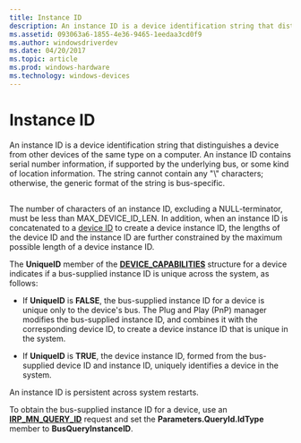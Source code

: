```yaml
---
title: Instance ID
description: An instance ID is a device identification string that distinguishes a device from other devices of the same type on a computer.
ms.assetid: 093063a6-1855-4e36-9465-1eedaa3cd0f9
ms.author: windowsdriverdev
ms.date: 04/20/2017
ms.topic: article
ms.prod: windows-hardware
ms.technology: windows-devices
---
```


# Instance ID


An instance ID is a device identification string that distinguishes a device from other devices of the same type on a computer. An instance ID contains serial number information, if supported by the underlying bus, or some kind of location information. The string cannot contain any "\\" characters; otherwise, the generic format of the string is bus-specific.

## <a href="" id="ddk-instance-ids-dg"></a>


The number of characters of an instance ID, excluding a NULL-terminator, must be less than MAX\_DEVICE\_ID\_LEN. In addition, when an instance ID is concatenated to a [device ID](device-ids.md) to create a device instance ID, the lengths of the device ID and the instance ID are further constrained by the maximum possible length of a device instance ID.

The **UniqueID** member of the [**DEVICE\_CAPABILITIES**](https://msdn.microsoft.com/library/windows/hardware/ff543095) structure for a device indicates if a bus-supplied instance ID is unique across the system, as follows:

-   If **UniqueID** is **FALSE**, the bus-supplied instance ID for a device is unique only to the device's bus. The Plug and Play (PnP) manager modifies the bus-supplied instance ID, and combines it with the corresponding device ID, to create a device instance ID that is unique in the system.

-   If **UniqueID** is **TRUE**, the device instance ID, formed from the bus-supplied device ID and instance ID, uniquely identifies a device in the system.

An instance ID is persistent across system restarts.

To obtain the bus-supplied instance ID for a device, use an [**IRP\_MN\_QUERY\_ID**](https://msdn.microsoft.com/library/windows/hardware/ff551679) request and set the **Parameters.QueryId.IdType** member to **BusQueryInstanceID**.

 

 





